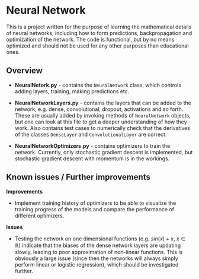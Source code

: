 # Neural Network 

This is a project written for the purpose of learning the mathematical details of neural networks, including how to form predictions, backpropagation and optimization of the network. The code is functional, but by no means optimized and should not be used for any other purposes than educational ones.

## Overview

* **NeuralNetork.py** - contains the `NeuralNetwork` class, which controls adding layers, training, making predictions etc. 

*  **NeuralNetworkLayers.py** - contains the layers that can be added to the network, e.g. dense, convolutional, dropout, activations and so forth. These are usually added by invoking methods  of `NeuralNetwork` objects, but one can look at this file to get a deeper understanding of how they work. Also contains test cases to numerically check that the derivatives of the classes `DenseLayer` and `ConvolutionalLayer` are correct.
* **NeuralNetworkOptimizers.py**  - contains optimizers to train the network. Currently, only stochastic gradient descent is implemented, but stochastic gradient descent with momentum is in the workings.

## Known issues / Further improvements

**Improvements**

* Implement training history of optimizers to be able to visualize the training progress of the models and compare the performance of different optimizers.

**Issues**

* Testing the network on one dimensional functions (e.g. $sin(x)+x, \ x \in \mathbb{R}$) indicate that the biases of the dense network layers are updating slowly, leading to poor approximation of non-linear functions. This is obviously a large issue (since then the networks will always simply perform linear or logistic regression), which should be investigated further.

